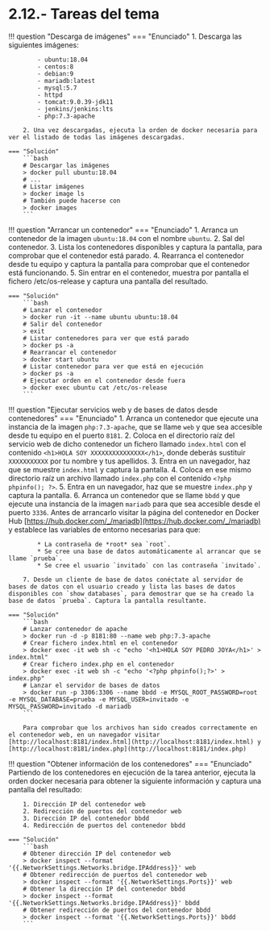# 2.12.- Tareas del tema

!!! question "Descarga de imágenes"
    === "Enunciado"
        1. Descarga las siguientes imágenes:

            - ubuntu:18.04
            - centos:8
            - debian:9
            - mariadb:latest
            - mysql:5.7
            - httpd
            - tomcat:9.0.39-jdk11
            - jenkins/jenkins:lts
            - php:7.3-apache

        2. Una vez descargadas, ejecuta la orden de docker necesaria para ver el listado de todas las imágenes descargadas.

    === "Solución"
        ```bash
        # Descargar las imágenes
        > docker pull ubuntu:18.04
        # ...
        # Listar imágenes
        > docker image ls
        # También puede hacerse con 
        > docker images
        ```

!!! question "Arrancar un contenedor"
    === "Enunciado"
        1. Arranca un contenedor de la imagen `ubuntu:18.04` con el nombre `ubuntu`.
        2. Sal del contenedor.
        3. Lista los contenedores disponibles y captura la pantalla, para comprobar que el contenedor está parado.
        4. Rearranca el contenedor desde tu equipo y captura la pantalla para comprobar que el contenedor está funcionando.
        5. Sin entrar en el contenedor, muestra por pantalla el fichero /etc/os-release y captura una pantalla del resultado.

    === "Solución"
        ```bash
        # Lanzar el contenedor
        > docker run -it --name ubuntu ubuntu:18.04
        # Salir del contenedor
        > exit
        # Listar contenedores para ver que está parado
        > docker ps -a
        # Rearrancar el contenedor
        > docker start ubuntu
        # Listar contenedor para ver que está en ejecución
        > docker ps -a
        # Ejecutar orden en el contenedor desde fuera
        > docker exec ubuntu cat /etc/os-release
        ```

!!! question "Ejecutar servicios web y de bases de datos desde contenedores"
    === "Enunciado"
        1. Arranca un contenedor que ejecute una instancia de la imagen `php:7.3-apache`, que se llame `web` y que sea accesible desde tu equipo en el puerto `8181`.
        2. Coloca en el directorio raíz del servicio web de dicho contenedor un fichero llamado `index.html` con el contenido `<h1>HOLA SOY XXXXXXXXXXXXXXX</h1>`, donde deberás sustituir `XXXXXXXXXXX` por tu nombre y tus apellidos. 
        3. Entra en un navegador, haz que se muestre `index.html` y captura la pantalla.
        4. Coloca en ese mismo directorio raíz un archivo llamado `index.php` con el contenido `<?php phpinfo(); ?>`. 
        5. Entra en un navegador, haz que se muestre `index.php` y captura la pantalla.
        6. Arranca un contenedor que se llame `bbdd` y que ejecute una instancia de la imagen `mariadb` para que sea accesible desde el puerto `3336`. Antes de arrancarlo visitar la página del contenedor en Docker Hub [https://hub.docker.com/_/mariadb](https://hub.docker.com/_/mariadb) y establece las variables de entorno necesarias para que:

            * La contraseña de *root* sea `root`.
            * Se cree una base de datos automáticamente al arrancar que se llame `prueba`.
            * Se cree el usuario `invitado` con las contraseña `invitado`.
        
        7. Desde un cliente de base de datos conéctate al servidor de bases de datos con el usuario creado y lista las bases de datos disponibles con `show databases`, para demostrar que se ha creado la base de datos `prueba`. Captura la pantalla resultante.

    === "Solución"
        ```bash
        # Lanzar contenedor de apache
        > docker run -d -p 8181:80 --name web php:7.3-apache
        # Crear fichero index.html en el contenedor
        > docker exec -it web sh -c "echo '<h1>HOLA SOY PEDRO JOYA</h1>' > index.html"
        # Crear fichero index.php en el contenedor
        > docker exec -it web sh -c "echo '<?php phpinfo();?>' > index.php"
        # Lanzar el servidor de bases de datos
        > docker run -p 3306:3306 --name bbdd -e MYSQL_ROOT_PASSWORD=root -e MYSQL_DATABASE=prueba -e MYSQL_USER=invitado -e MYSQL_PASSWORD=invitado -d mariadb
        ```

        Para comprobar que los archivos han sido creados correctamente en el contenedor web, en un navegador visitar [http://localhost:8181/index.html](http://localhost:8181/index.html) y [http://localhost:8181/index.php](http://localhost:8181/index.php) 

!!! question "Obtener información de los contenedores"
    === "Enunciado"
        Partiendo de los contenedores en ejecución de la tarea anterior, ejecuta la orden docker necesaria para obtener la siguiente información y captura una pantalla del resultado:

        1. Dirección IP del contenedor web
        2. Redirección de puertos del contenedor web
        3. Dirección IP del contenedor bbdd
        4. Redirección de puertos del contenedor bbdd

    === "Solución"
        ```bash
        # Obtener dirección IP del contenedor web
        > docker inspect --format '{{.NetworkSettings.Networks.bridge.IPAddress}}' web
        # Obtener redirección de puertos del contenedor web
        > docker inspect --format '{{.NetworkSettings.Ports}}' web
        # Obtener la dirección IP del contenedor bbdd
        > docker inspect --format '{{.NetworkSettings.Networks.bridge.IPAddress}}' bbdd
        # Obtener redirección de puertos del contenedor bbdd
        > docker inspect --format '{{.NetworkSettings.Ports}}' bbdd
        ```

